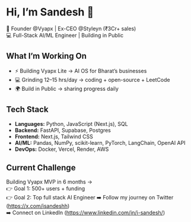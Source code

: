 # Hi, I’m Sandesh 👋  

🚀 Founder @Vyapx | Ex-CEO @Styleyn (₹3Cr+ sales)  
💻 Full-Stack AI/ML Engineer | Building in Public  

## What I’m Working On  
- ⚡ Building Vyapx Lite → AI OS for Bharat’s businesses  
- 💻 Grinding 12–15 hrs/day → coding + open-source + LeetCode  
- 🌍 Build in Public → sharing progress daily  

## Tech Stack  
- **Languages:** Python, JavaScript (Next.js), SQL  
- **Backend:** FastAPI, Supabase, Postgres  
- **Frontend:** Next.js, Tailwind CSS  
- **AI/ML:** Pandas, NumPy, scikit-learn, PyTorch, LangChain, OpenAI API  
- **DevOps:** Docker, Vercel, Render, AWS  

## Current Challenge  
Building Vyapx MVP in 6 months →  
👉 Goal 1: 500+ users + funding  
👉 Goal 2: Top full stack AI Engineer 
➡️ Follow my journey on Twitter (https://x.com/isandeshh)  
➡️ Connect on LinkedIn (https://www.linkedin.com/in/i-sandesh/)

